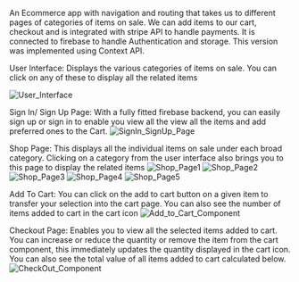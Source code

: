 An Ecommerce app with navigation and routing that takes us to different pages of categories of items on sale. We can add items to our cart, checkout and is integrated with stripe API to handle payments. It is connected to firebase to handle Authentication and storage. This version was implemented using Context API.

User Interface: Displays the various categories of items on sale. You can click on any of these to display all the related items

![User_Interface](https://github.com/Stephen-Afari/crwn-clothing-with-redux-typescript-progressive-web-apps/assets/62534292/686f7546-f753-4c6d-ade1-c30daabce39e)

Sign In/ Sign Up Page: With a fully fitted firebase backend, you can easily sign up or sign in to enable you view all the view all the items and add preferred ones to the Cart.
![SignIn_SignUp_Page](https://github.com/Stephen-Afari/crwn-clothing-with-redux-typescript-progressive-web-apps/assets/62534292/9b6ddd00-07a2-429f-a68d-1af536b0b0e1)

Shop Page: This displays all the individual items on sale under each broad category. Clicking on a category from the user interface also brings you to this page to display the related items 
![Shop_Page1](https://github.com/Stephen-Afari/crwn-clothing-with-redux-typescript-progressive-web-apps/assets/62534292/f44291fe-2bf0-4378-971b-2efd62fa72e4)
![Shop_Page2](https://github.com/Stephen-Afari/crwn-clothing-with-redux-typescript-progressive-web-apps/assets/62534292/551ad28d-201f-447e-a9ba-35d402d7d16c)
![Shop_Page3](https://github.com/Stephen-Afari/crwn-clothing-with-redux-typescript-progressive-web-apps/assets/62534292/8f827afd-3555-4f0d-ace9-aa08cc3339c6)
![Shop_Page4](https://github.com/Stephen-Afari/crwn-clothing-with-redux-typescript-progressive-web-apps/assets/62534292/f3f1d39b-0146-48b5-96ed-8a19df73eabe)
![Shop_Page5](https://github.com/Stephen-Afari/crwn-clothing-with-redux-typescript-progressive-web-apps/assets/62534292/02039fd6-8073-4151-ab3d-655ee4e9ac49)

Add To Cart: You can click on the add to cart button on a given item to transfer your selection into the cart page. You can also see the number of items added to cart in the cart icon
![Add_to_Cart_Component](https://github.com/Stephen-Afari/crwn-clothing-with-redux-typescript-progressive-web-apps/assets/62534292/b53022d2-9b2a-4979-ae7c-09d13227e0f7)

Checkout Page: Enables you to view all the selected items added to cart. You can increase or reduce the quantity or remove the item from the cart component, this immediately updates the quantity displayed in the cart icon. You can also see the total value of all items added to cart calculated below.
![CheckOut_Component](https://github.com/Stephen-Afari/crwn-clothing-with-redux-typescript-progressive-web-apps/assets/62534292/8fc51014-1a90-4110-8f97-8f2b7191c216)

